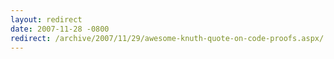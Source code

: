 ```yaml
---
layout: redirect
date: 2007-11-28 -0800
redirect: /archive/2007/11/29/awesome-knuth-quote-on-code-proofs.aspx/
---
```

